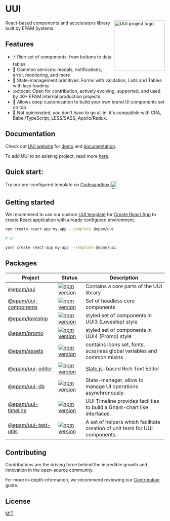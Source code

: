 # UUI
<img align="right" width="160" height="160"
     alt="UUI project logo"
     src="https://static.cdn.epam.com/uploads/690afa39a93c88c4dd13758fe1d869d5/EPM-UUI/Images/uui-logo-readme.svg">

React-based components and accelerators library built by EPAM Systems.

## Features

- :black_joker: Rich set of components: from buttons to data tables
- :rocket: Common services: modals, notifications, error, monitoring, and more
- :wrench: State-management primitives: Forms with validation, Lists and Tables with lazy-loading
- :octocat: Open for contribution, actively evolving, supported, and used by 40+ EPAM internal production projects
- :lipstick: Allows deep customization to build your own brand UI components set on top
- :memo: Not opinionated, you don't have to go all in: it's compatible with CRA, Babel/TypeScript, LESS/SASS, Apollo/Redux.

## Documentation

Check out [UUI website](https://uui.epam.com) for [demo](https://uui.epam.com/demo) and [documentation](https://uui.epam.com/documents?id=overview&mode=doc&skin=UUI4_promo).

To add UUI to an existing project, read more [here](https://uui.epam.com/documents?id=gettingStarted).

## Quick start:

Try our pre-configured template on
    <a href="https://codesandbox.io/s/uui-bddgvi?file=/src/Example.tsx" target="_blank">
        Codesandbox
        <img
            width="24"
            height="24"
            alt="Codesandbox"
            align="center"
            src="https://camo.githubusercontent.com/ccf186cd931b6a61cf49bd0a3aeacb2d73be7e91210453571bdcf9f5b1057173/687474703a2f2f63646e2e656d6265642e6c792f70726f7669646572732f6c6f676f732f636f646573616e64626f782e706e67"
        />
    </a>

## Getting started

We recommend to use our custom [UUI template](https://www.npmjs.com/package/@epam/cra-template-uui) for [Create React App](https://reactjs.org/docs/create-a-new-react-app.html) to create React application with already configured environment.

```sh
npx create-react-app my-app --template @epam/uui

# or

yarn create react-app my-app --template @epam/uui
```

## Packages

| Project                                                                  | Status                                                                                                                      | Description                                                                  |
|--------------------------------------------------------------------------|-----------------------------------------------------------------------------------------------------------------------------|------------------------------------------------------------------------------|
| [@epam/uui](https://github.com/epam/UUI/tree/main/uui)                   | [![npm version](https://badge.fury.io/js/@epam%2Fuui.svg)](https://www.npmjs.com/package/@epam%2Fuui)                       | Contains a core parts of the UUI library                                     |
| [@epam/uui-components](https://github.com/epam/UUI/tree/main/uui-components) | [![npm version](https://badge.fury.io/js/@epam%2Fuui-components.svg)](https://www.npmjs.com/package/@epam%2Fuui-components) | Set of headless core components                                              |
| [@epam/loveship](https://github.com/epam/UUI/tree/main/loveship)         | [![npm version](https://badge.fury.io/js/@epam%2Floveship.svg)](https://www.npmjs.com/package/@epam%2Floveship)             | styled set of components in UUI3 (Loveship) style                            |
| [@epam/promo](https://github.com/epam/UUI/tree/main/epam-promo)          | [![npm version](https://badge.fury.io/js/@epam%2Fpromo.svg)](https://www.npmjs.com/package/@epam%2Fpromo)                   | styled set of components in UUI4 (Promo) style                               |
| [@epam/assets](https://github.com/epam/UUI/tree/main/epam-assets)        | [![npm version](https://badge.fury.io/js/@epam%2Fassets.svg)](https://www.npmjs.com/package/@epam%2Fassets)                 | contains icons set, fonts, scss/less global variables and common mixins      |
| [@epam/uui-editor](https://github.com/epam/UUI/tree/main/uui-editor)     | [![npm version](https://badge.fury.io/js/@epam%2Fuui-editor.svg)](https://www.npmjs.com/package/@epam%2Fuui-editor)         | [Slate.js](https://www.slatejs.org/)-based Rich Text Editor                  |
| [@epam/uui-db](https://github.com/epam/UUI/tree/main/uui-db)             | [![npm version](https://badge.fury.io/js/@epam%2Fuui-db.svg)](https://www.npmjs.com/package/@epam%2Fuui-db)                 | State-manager, allow to manage UI operations asynchronously.                 |
| [@epam/uui-timeline](https://github.com/epam/UUI/tree/main/uui-timeline) | [![npm version](https://badge.fury.io/js/@epam%2Fuui-timeline.svg)](https://www.npmjs.com/package/@epam%2Fuui-timeline)     | UUI Timeline provides facilities to build a Ghant-chart like interfaces.     |
| [@epam/uui-test-utils](https://github.com/epam/UUI/tree/main/test-utils) | [![npm version](https://badge.fury.io/js/@epam%2Fuui-test-utils.svg)](https://www.npmjs.com/package/@epam%2Fuui-test-utils) | A set of helpers which facilitate creation of unit tests for UUI components. |


## Contributing

Contributions are the driving force behind the incredible growth and innovation in the open-source community.

For more in-depth information, we recommend reviewing our [Contribution](https://github.com/epam/UUI/blob/main/CONTRIBUTING.md#creating-a-pull-request) guide.

## License

[MIT](./LICENSE.md)
